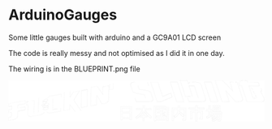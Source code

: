 # ArduinoGauges

Some little gauges built with arduino and a GC9A01 LCD screen

The code is really messy and not optimised as I did it in one day.

The wiring is in the BLUEPRINT.png file


![Brought to you by M.DEZEQUE from FKNSLIDING](https://raw.githubusercontent.com/star45ter/StrtRace/main/fuckinsliding_logo.png)
